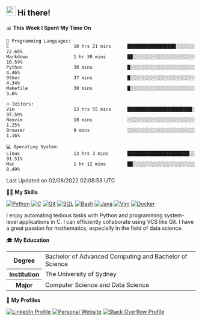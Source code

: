 ## <a href="#"><img src="https://media.giphy.com/media/hvRJCLFzcasrR4ia7z/giphy.gif" width="25px" height="25px"></a> Hi there!

<!--START_SECTION:waka-->
📊 **This Week I Spent My Time On** 

```text
💬 Programming Languages: 
C                        10 hrs 21 mins      ██████████████████░░░░░░░   72.65% 
Markdown                 1 hr 30 mins        ██░░░░░░░░░░░░░░░░░░░░░░░   10.59% 
Python                   38 mins             █░░░░░░░░░░░░░░░░░░░░░░░░   4.46% 
Other                    37 mins             █░░░░░░░░░░░░░░░░░░░░░░░░   4.34% 
Makefile                 30 mins             █░░░░░░░░░░░░░░░░░░░░░░░░   3.6%

🔥 Editors: 
Vim                      13 hrs 55 mins      ████████████████████████░   97.59% 
Neovim                   10 mins             ░░░░░░░░░░░░░░░░░░░░░░░░░   1.25% 
Browser                  9 mins              ░░░░░░░░░░░░░░░░░░░░░░░░░   1.16%

💻 Operating System: 
Linux                    13 hrs 3 mins       ███████████████████████░░   91.51% 
Mac                      1 hr 12 mins        ██░░░░░░░░░░░░░░░░░░░░░░░   8.49%

```


 Last Updated on 02/08/2022 02:08:58 UTC
<!--END_SECTION:waka-->

💪🏻 **My Skills**

[![Python](https://img.shields.io/badge/-Python-yellow?style=flat-square&logo=Python)](#)
[![C     ](https://img.shields.io/badge/-C-blue?style=flat-square&logo=C)](#)
[![Git   ](https://img.shields.io/badge/-Git-grey?style=flat-square&logo=Git)](#)
[![SQL   ](https://img.shields.io/badge/-SQL-grey?style=flat-square&logo=SQLite)](#)
[![Bash  ](https://img.shields.io/badge/-Bash-grey?style=flat-square&logo=GNU-Bash)](#)
[![Java  ](https://img.shields.io/badge/-Java-grey?style=flat-square&logo=OpenJDK)](#)
[![Vim   ](https://img.shields.io/badge/-Vim-grey?style=flat-square&logo=Vim)](#)
[![Docker](https://img.shields.io/badge/-Docker-grey?style=flat-square&logo=Docker)](#)

I enjoy automating tedious tasks with Python and programming system-level applications in C. I can efficiently collaborate using VCS like Git. I have a great passion for mathematics, especially in the field of data science.

🎓 **My Education**

<table>
<tr>
    <th>Degree</th>
    <td>Bachelor of Advanced Computing and Bachelor of Science</td>
</tr>
<tr>
    <th>Institution</th>
    <td>The University of Sydney</td>
</tr>
<tr>
    <th>Major</th>
    <td>Computer Science and Data Science</td>
</tr>
</table>

🔗 **My Profiles**

[![LinkedIn Profile](https://img.shields.io/badge/-LinkedIn-blue?style=social&logo=LinkedIn)](https://www.linkedin.com/in/ziao-ji)
[![Personal Website](https://img.shields.io/badge/-Personal%20Website-blue?style=social&logo=Bootstrap)](https://www.jiziao.works)
[![Stack Overflow Profile](https://img.shields.io/badge/-Stack%20Overflow-blue?style=social&logo=StackOverflow)](https://stackoverflow.com/users/11658924/spearandshield)
